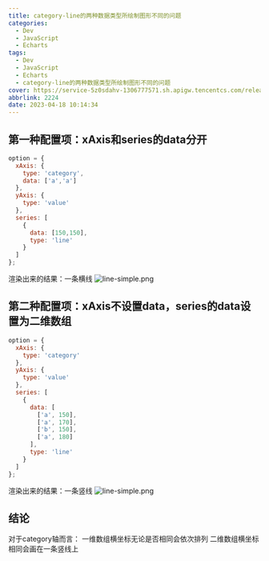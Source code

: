 ```yaml
---
title: category-line的两种数据类型所绘制图形不同的问题
categories:
  - Dev
  - JavaScript
  - Echarts
tags:
  - Dev
  - JavaScript
  - Echarts
  - category-line的两种数据类型所绘制图形不同的问题
cover: https://service-5z0sdahv-1306777571.sh.apigw.tencentcs.com/release/?uuid=2224
abbrlink: 2224
date: 2023-04-18 10:14:34
---
```


## 第一种配置项：xAxis和series的data分开  

```js
option = {
  xAxis: {
    type: 'category',
    data: ['a','a']
  },
  yAxis: {
    type: 'value'
  },
  series: [
    {
      data: [150,150],
      type: 'line'
    }
  ]
};
```
渲染出来的结果：一条横线
![line-simple.png](https://s2.loli.net/2023/04/18/9Gnikd7csS4mg1J.png)

## 第二种配置项：xAxis不设置data，series的data设置为二维数组

```js
option = {
  xAxis: {
    type: 'category'
  },
  yAxis: {
    type: 'value'
  },
  series: [
    {
      data: [
        ['a', 150],
        ['a', 170],
        ['b', 150],
        ['a', 180]
      ],
      type: 'line'
    }
  ]
};

```

渲染出来的结果：一条竖线
![line-simple.png](https://s2.loli.net/2023/04/18/AmT96RI1UN7uvFg.png)

## 结论

对于category轴而言：
一维数组横坐标无论是否相同会依次排列
二维数组横坐标相同会画在一条竖线上
